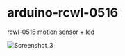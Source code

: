 # arduino-rcwl-0516
rcwl-0516 motion sensor + led

![Screenshot_3](https://user-images.githubusercontent.com/11193324/230772885-1ca482be-cc9b-4551-a70f-41cc88c97155.png)
